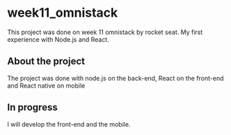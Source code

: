 # week11_omnistack
This project was done on week 11 omnistack by rocket seat. 
My first experience with Node.js and React.

## About the project
The project was done with node.js on the back-end, React on the front-end and React native on mobile

## In progress
I will develop the front-end and the mobile.

